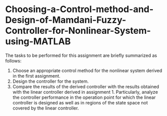 # Choosing-a-Control-method-and-Design-of-Mamdani-Fuzzy-Controller-for-Nonlinear-System-using-MATLAB
The tasks to be performed for this assignment are briefly summarized as follows:
1. Choose an appropriate control method for the nonlinear system derived in the first assignment.
2. Design the controller for the system.
3. Compare the results of the derived controller with the results obtained with the linear controller
derived in assignment 1. Particularly, analyze the controller performance in the operation point for
which the linear controller is designed as well as in regions of the state space not covered by the linear
controller.
